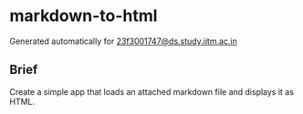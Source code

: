 # markdown-to-html

Generated automatically for 23f3001747@ds.study.iitm.ac.in

## Brief
Create a simple app that loads an attached markdown file and displays it as HTML.
